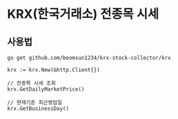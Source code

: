 # KRX(한국거래소) 전종목 시세

## 사용법

    go get github.com/beomsun1234/krx-stock-collector/krx

    krx := krx.New(&http.Client{})

    // 전종목 시세 조회
    krx.GetDailyMarketPrice() 
    
    // 현재기준 최근영업일
    krx.GetBusinessDay()

